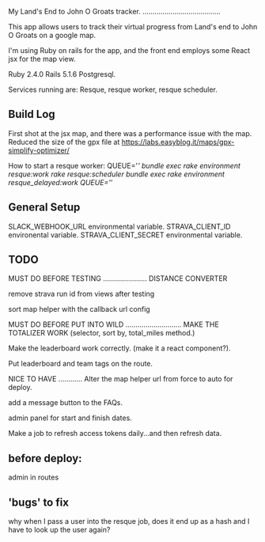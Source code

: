 My Land's End to John O Groats tracker.
.......................................

This app allows users to track their virtual progress from Land's end to John O Groats on a google map. 

I'm using Ruby on rails for the app, and the front end employs some React jsx for the map view. 

Ruby 2.4.0
Rails 5.1.6
Postgresql.

Services running are:
Resque, resque worker, resque scheduler.

Build Log
---------

First shot at the jsx map, and there was a performance issue with the map.
Reduced the size of the gpx file at https://labs.easyblog.it/maps/gpx-simplify-optimizer/


How to start a resque worker:
QUEUE='*' bundle exec rake environment resque:work
rake resque:scheduler
bundle exec rake environment resque_delayed:work QUEUE='*'


General Setup
-------------
SLACK_WEBHOOK_URL environmental variable.
STRAVA_CLIENT_ID  environental variable.
STRAVA_CLIENT_SECRET environmental variable.

TODO
----


MUST DO BEFORE TESTING
......................
DISTANCE CONVERTER

remove strava run id from views after testing

sort map helper with the callback url config

MUST DO BEFORE PUT INTO WILD
............................
MAKE THE TOTALIZER WORK  (selector, sort by, total_miles method.)

Make the leaderboard work correctly.  (make it a react component?).

Put leaderboard and team tags on the route.

NICE TO HAVE
............
Alter the map helper url from force to auto for deploy.

add a message button to the FAQs.

admin panel for start and finish dates.

Make a job to refresh access tokens daily...and then refresh data.


before deploy:
--------------
admin in routes


'bugs' to fix
-------------
why when I pass a user into the resque job, does it end up as a hash and I have to look up the user again?



